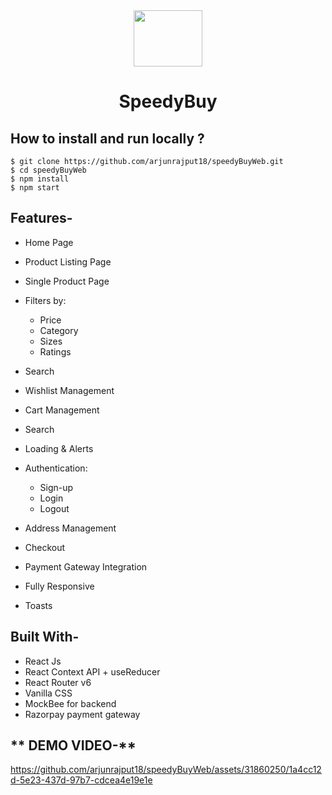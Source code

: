<div align="center">
<img src="https://i.ibb.co/ThK1MnD/shopping-cart.png" width="110" height="90"/>

# SpeedyBuy

</div>

## How to install and run locally ?
```
$ git clone https://github.com/arjunrajput18/speedyBuyWeb.git
$ cd speedyBuyWeb
$ npm install
$ npm start
```


## **Features-**

- Home Page
- Product Listing Page
- Single Product Page
- Filters by:
  - Price
  - Category
  - Sizes
  - Ratings
- Search
- Wishlist Management
- Cart Management
- Search
- Loading & Alerts
- Authentication:

  - Sign-up
  - Login
  - Logout

- Address Management
- Checkout
- Payment Gateway Integration
- Fully Responsive
- Toasts

## **Built With-**

- React Js
- React Context API + useReducer
- React Router v6
- Vanilla CSS
- MockBee for backend
- Razorpay payment gateway

## ** DEMO VIDEO-**

https://github.com/arjunrajput18/speedyBuyWeb/assets/31860250/1a4cc12d-5e23-437d-97b7-cdcea4e19e1e


